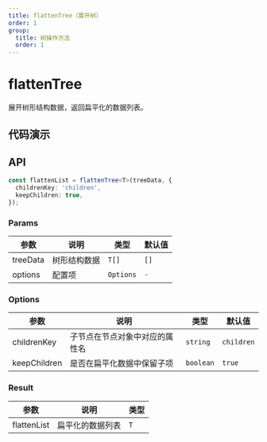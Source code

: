 ```yaml
---
title: flattenTree（展开树）
order: 1
group:
  title: 树操作方法
  order: 1
---
```


# flattenTree

展开树形结构数据，返回扁平化的数据列表。

## 代码演示

<code src="./demo/demo1.tsx"></code>

## API

```typescript
const flattenList = flattenTree<T>(treeData, {
  childrenKey: 'children',
  keepChildren: true,
});
```

### Params

| 参数     | 说明         | 类型      | 默认值 |
| -------- | ------------ | --------- | ------ |
| treeData | 树形结构数据 | `T[]`     | `[]`   |
| options  | 配置项       | `Options` | `-`    |

### Options

| 参数         | 说明                           | 类型      | 默认值     |
| ------------ | ------------------------------ | --------- | ---------- |
| childrenKey  | 子节点在节点对象中对应的属性名 | `string`  | `children` |
| keepChildren | 是否在扁平化数据中保留子项     | `boolean` | `true`     |

### Result

| 参数        | 说明             | 类型 |
| ----------- | ---------------- | ---- |
| flattenList | 扁平化的数据列表 | `T`  |
